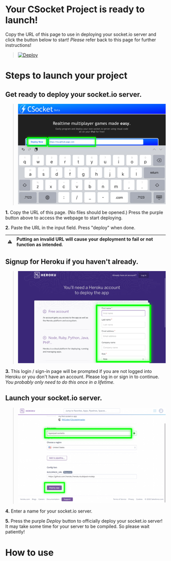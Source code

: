 # Your CSocket Project is ready to launch!
Copy the URL of this page to use in deploying your socket.io server and click the button below to start! *Please* refer back to this page for further instructions!

> [![Deploy](https://www.herokucdn.com/deploy/button.png)](https://rxcodes.github.io/CSocket-Docs/Compiler.html)

# Steps to launch your project
## Get ready to deploy your socket.io server.
> ![image](https://raw.githubusercontent.com/RXCodes/CSocket-Application/main/content/72ABDFFA-7BBB-439F-BAD4-C939436709E5.png)

**1.** Copy the URL of this page. (No files should be opened.) Press the purple button above to access the webpage to start deploying.

**2.** Paste the URL in the input field. Press "deploy" when done.

:warning: | Putting an invalid URL will cause your deployment to fail or not function as intended.
:---: | :---

## Signup for Heroku if you haven't already.
> ![image](https://raw.githubusercontent.com/RXCodes/CSocket-Application/main/content/46E966BF-8895-4AE5-97B2-8A104D6D56D7.png)

**3.** This login / sign-in page will be prompted if you are not logged into Heroku or you don't have an account. Please log in or sign in to continue. *You probably only need to do this once in a lifetime.*

## Launch your socket.io server.
> ![image](https://raw.githubusercontent.com/RXCodes/CSocket-Application/main/content/3D379059-1FE0-4007-81F1-DCC3ED08680D.png)

**4.** Enter a name for your socket.io server.

**5.** Press the purple *Deploy* button to officially deploy your socket.io server! It may take some time for your server to be compiled. So please wait patiently!

# How to use
